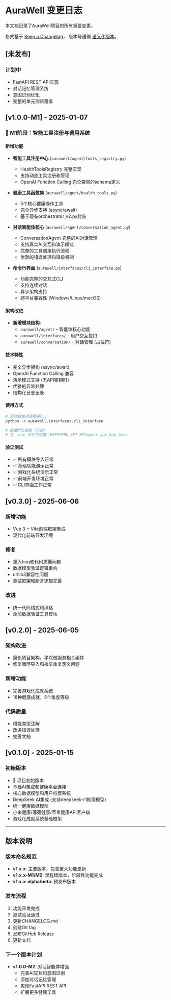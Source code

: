 # AuraWell 变更日志

本文档记录了AuraWell项目的所有重要变更。

格式基于 [Keep a Changelog](https://keepachangelog.com/zh-CN/1.0.0/)，
版本号遵循 [语义化版本](https://semver.org/lang/zh-CN/)。

## [未发布]

### 计划中
- FastAPI REST API实现
- 对话记忆管理系统
- 意图识别优化
- 完整的单元测试覆盖

## [v1.0.0-M1] - 2025-01-07

### 🎉 M1阶段：智能工具注册与调用系统

#### 新增功能
- **智能工具注册中心** (`aurawell/agent/tools_registry.py`)
  - HealthToolsRegistry 完整实现
  - 支持动态工具注册和管理
  - OpenAI Function Calling 完全兼容的schema定义

- **健康工具函数集** (`aurawell/agent/health_tools.py`)
  - 5个核心健康操作工具
  - 完全异步支持 (async/await)
  - 基于现有orchestrator_v2.py封装

- **对话智能体核心** (`aurawell/agent/conversation_agent.py`)
  - ConversationAgent 完整的AI对话管理
  - 支持真实AI交互和演示模式
  - 完整的工具调用执行流程
  - 优雅的错误处理和降级机制

- **命令行界面** (`aurawell/interfaces/cli_interface.py`)
  - 功能完整的交互式CLI
  - 支持连续对话
  - 异步架构支持
  - 跨平台兼容性 (Windows/Linux/macOS)

#### 架构改进
- **新增模块结构**:
  - `aurawell/agent/` - 智能体核心功能
  - `aurawell/interfaces/` - 用户交互接口
  - `aurawell/conversation/` - 对话管理 (占位符)

#### 技术特性
- 完全异步架构 (async/await)
- OpenAI Function Calling 兼容
- 演示模式支持 (无API密钥时)
- 优雅的异常处理
- 结构化日志记录

#### 使用方式
```bash
# 启动智能对话助手CLI
python -m aurawell.interfaces.cli_interface

# 配置API密钥（可选）
# 在 .env 文件中设置：DEEPSEEK_API_KEY=your_api_key_here
```

#### 验证测试
- ✅ 所有模块导入正常
- ✅ 基础功能演示正常  
- ✅ 游戏化系统演示正常
- ✅ 前端开发环境正常
- ✅ CLI界面工作正常

## [v0.3.0] - 2025-06-06

### 新增功能
- Vue 3 + Vite前端框架集成
- 现代化前端开发环境

### 修复
- 重大bug和代码质量问题
- 数据模型验证逻辑重构
- urllib3兼容性问题
- 测试框架和断言逻辑完善

### 改进
- 统一代码格式和风格
- 添加数据验证工具模块

## [v0.2.0] - 2025-06-05

### 架构改进
- 简化项目架构，移除微服务相关组件
- 修复循环导入和枚举重复定义问题

### 新增功能
- 完善游戏化成就系统
- 18种健康成就，5个难度等级

### 代码质量
- 增强类型注解
- 改进错误处理
- 完善文档

## [v0.1.0] - 2025-01-15

### 初始版本
- 🚀 项目初始版本
- 基础AI集成和健康平台连接
- 核心数据模型和用户档案系统
- DeepSeek AI集成 (支持deepseek-r1推理模型)
- 统一健康数据模型
- 小米健康/薄荷健康/苹果健康API客户端
- 游戏化成就系统基础框架

---

## 版本说明

### 版本命名规范
- **v1.x.x**: 主要版本，包含重大功能更新
- **v1.x.x-M1/M2**: 里程碑版本，阶段性功能完成
- **v1.x.x-alpha/beta**: 预发布版本

### 发布流程
1. 功能开发完成
2. 测试验证通过
3. 更新CHANGELOG.md
4. 创建Git tag
5. 发布GitHub Release
6. 更新文档

### 下一个版本计划
- **v1.0.0-M2**: 对话智能体增强
  - 完善AI交互和意图识别
  - 添加对话记忆管理
  - 实现FastAPI REST API
  - 扩展更多健康工具
